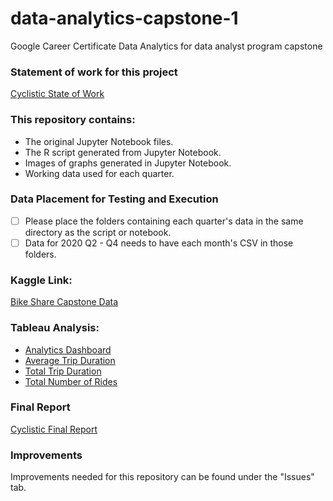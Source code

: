# data-analytics-capstone-1
Google Career Certificate Data Analytics for data analyst program capstone

### Statement of work for this project
[Cyclistic State of Work](https://docs.google.com/document/d/18orElKsTWFwE57iLtFOdWY3-CuGknbNC9XWJMTw3wl4/edit?usp=sharing)

### This repository contains:
- The original Jupyter Notebook files.
- The R script generated from Jupyter Notebook.
- Images of graphs generated in Jupyter Notebook.
- Working data used for each quarter.

### Data Placement for Testing and Execution
- [ ] Please place the folders containing each quarter's data in the same directory as the script or notebook.
- [ ] Data for 2020 Q2 - Q4 needs to have each month's CSV in those folders.

### Kaggle Link:
[Bike Share Capstone Data](https://www.kaggle.com/code/willx96/2023-12-09-data-exploration-ipynb)

### Tableau Analysis:
- [Analytics Dashboard](https://public.tableau.com/views/GoogleCareerCertificateBikeShareCapstone/TripAnalysisDashboard?:language=en-US&:display_count=n&:origin=viz_share_link)
- [Average Trip Duration](https://public.tableau.com/views/AverageTripDuration_17056268214380/AverageTripDuration?:language=en-US&:display_count=n&:origin=viz_share_link)
- [Total Trip Duration](https://public.tableau.com/views/TotalTripDuration/TotalTripDuration?:language=en-US&:display_count=n&:origin=viz_share_link)
- [Total Number of Rides](https://public.tableau.com/views/TotalTrips_17056271362000/TotalTrips?:language=en-US&:display_count=n&:origin=viz_share_link)

### Final Report
[Cyclistic Final Report](https://docs.google.com/document/d/16szoAa1ejzFxXAgxU4nxZG_fnLilnpngxPQCJUZRfhg/edit?usp=sharing)

### Improvements
Improvements needed for this repository can be found under the "Issues" tab.
